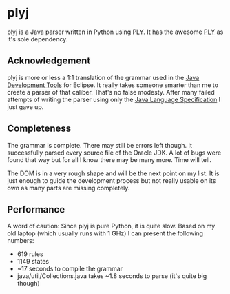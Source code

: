 plyj
====

plyj is a Java parser written in Python using PLY. It has the awesome [PLY] as it's sole dependency.

Acknowledgement
--------------

plyj is more or less a 1:1 translation of the grammar used in the [Java Development Tools] for Eclipse. It really takes someone smarter than me to create a parser of that caliber. That's no false modesty. After many failed attempts of writing the parser using only the [Java Language Specification] I just gave up.

Completeness
-----------

The grammar is complete. There may still be errors left though. It successfully parsed every source file of the Oracle JDK. A lot of bugs were found that way but for all I know there may be many more. Time will tell.

The DOM is in a very rough shape and will be the next point on my list. It is just enough to guide the development process but not really usable on its own as many parts are missing completely.

Performance
----------

A word of caution: Since plyj is pure Python, it is quite slow. Based on my old laptop (which usually runs with 1 GHz) I can present the following numbers:

* 619 rules
* 1149 states
* ~17 seconds to compile the grammar
* java/util/Collections.java takes ~1.8 seconds to parse (it's quite big though)

[PLY]: https://github.com/dabeaz/ply
[Java Development Tools]: http://www.eclipse.org/jdt/
[Java Language Specification]: http://docs.oracle.com/javase/specs/
